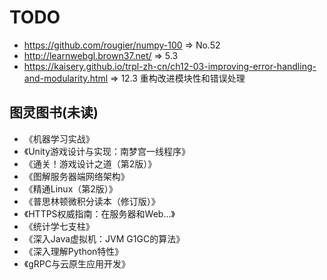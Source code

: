 # TODO

- https://github.com/rougier/numpy-100  => No.52
- http://learnwebgl.brown37.net/ => 5.3
- https://kaisery.github.io/trpl-zh-cn/ch12-03-improving-error-handling-and-modularity.html => 12.3 重构改进模块性和错误处理

## 图灵图书(未读)
- 《机器学习实战》
- 《Unity游戏设计与实现：南梦宫一线程序》
- 《通关！游戏设计之道（第2版）》
- 《图解服务器端网络架构》
- 《精通Linux（第2版）》
- 《普思林顿微积分读本（修订版）》
- 《HTTPS权威指南：在服务器和Web...》
- 《统计学七支柱》
- 《深入Java虚拟机：JVM G1GC的算法》
- 《深入理解Python特性》
- 《gRPC与云原生应用开发》